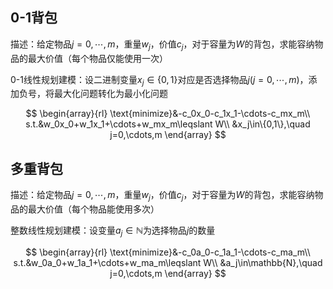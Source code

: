 ## 0-1背包
描述：给定物品$j=0,\cdots,m$，重量$w_j$，价值$c_j$，对于容量为$W$的背包，求能容纳物品的最大价值（每个物品仅能使用一次）

0-1线性规划建模：设二进制变量$x_j\in\{0,1\}$对应是否选择物品$j(j=0,\cdots,m)$，添加负号，将最大化问题转化为最小化问题

$$
\begin{array}{rl}
\text{minimize}&-c_0x_0-c_1x_1-\cdots-c_mx_m\\ s.t.&w_0x_0+w_1x_1+\cdots+w_mx_m\leqslant W\\
&x_j\in\{0,1\},\quad j=0,\cdots,m
\end{array}
$$

## 多重背包
描述：给定物品$j=0,\cdots,m$，重量$w_j$，价值$c_j$，对于容量为$W$的背包，求能容纳物品的最大价值（每个物品能使用多次）

整数线性规划建模：设变量$a_j\in \mathbb{N}$为选择物品$j$的数量

$$
\begin{array}{rl}
\text{minimize}&-c_0a_0-c_1a_1-\cdots-c_ma_m\\ s.t.&w_0a_0+w_1a_1+\cdots+w_ma_m\leqslant W\\
&a_j\in\mathbb{N},\quad j=0,\cdots,m
\end{array}
$$
